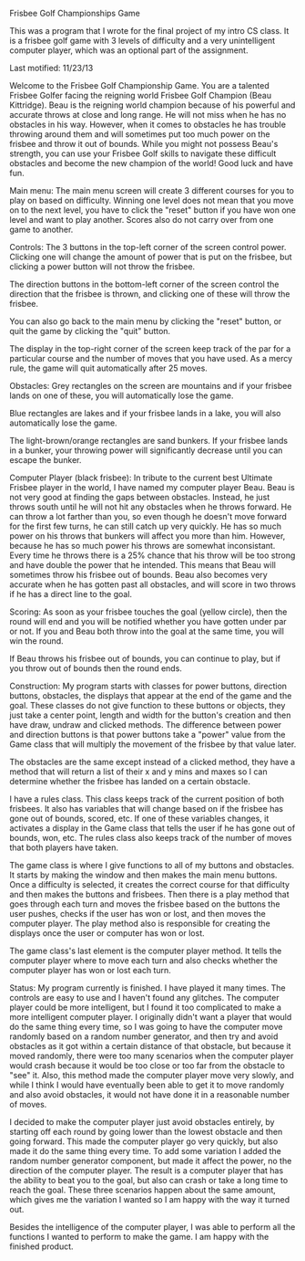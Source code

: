 Frisbee Golf Championships Game

This was a program that I wrote for the final project of my intro CS class. It is a frisbee golf game with 3 levels of difficulty and a very unintelligent computer player, which was an optional part of the assignment.

Last motified: 11/23/13

Welcome to the Frisbee Golf Championship Game. You are a talented Frisbee
Golfer facing the reigning world Frisbee Golf Champion (Beau Kittridge). Beau is the
reigning world champion because of his powerful and accurate throws at close and long range.
He will not miss when he has no obstacles in his way. However, when it comes to obstacles
he has trouble throwing around them and will sometimes put too much power on the frisbee and
throw it out of bounds. While you might not possess Beau's strength, you can use your
Frisbee Golf skills to navigate these difficult obstacles and become the new champion
of the world! Good luck and have fun.

Main menu:
The main menu screen will create 3 different courses for you to play on based on difficulty.
Winning one level does not mean that you move on to the next level, you have to click the
"reset" button if you have won one level and want to play another. Scores also do not carry
over from one game to another.

Controls:
The 3 buttons in the top-left corner of the screen control power. Clicking one will change
the amount of power that is put on the frisbee, but clicking a power button will not
throw the frisbee.

The direction buttons in the bottom-left corner of the screen control the direction that
the frisbee is thrown, and clicking one of these will throw the frisbee.

You can also go back to the main menu by clicking the "reset" button, or quit the game by
clicking the "quit" button.

The display in the top-right corner of the screen keep track of the par for a particular
course and the number of moves that you have used. As a mercy rule, the game will quit
automatically after 25 moves.

Obstacles:
Grey rectangles on the screen are mountains and if your frisbee lands on one of these, you
will automatically lose the game.

Blue rectangles are lakes and if your frisbee lands in a lake, you will also automatically
lose the game.

The light-brown/orange rectangles are sand bunkers. If your frisbee lands in a bunker, your
throwing power will significantly decrease until you can escape the bunker.

Computer Player (black frisbee):
In tribute to the current best Ultimate Frisbee player in the world, I have named my
computer player Beau. Beau is not very good at finding the gaps between
obstacles. Instead, he just throws south until he will not hit any obstacles when he throws
forward. He can throw a lot farther than you, so even though he doesn't move forward for
the first few turns, he can still catch up very quickly. He has so much power on his throws
that bunkers will affect you more than him. However, because he has so much power his throws
are somewhat inconsistant. Every time he throws there is a 25% chance that his throw will
be too strong and have double the power that he intended. This means that Beau will
sometimes throw his frisbee out of bounds. Beau also becomes very accurate when he has
gotten past all obstacles, and will score in two throws if he has a direct line to the goal.

Scoring:
As soon as your frisbee touches the goal (yellow circle), then the round will end and you
will be notified whether you have gotten under par or not. If you and Beau both throw into
the goal at the same time, you will win the round.

If Beau throws his frisbee out of bounds, you can continue to play, but if you throw out
of bounds then the round ends.

Construction:
My program starts with classes for power buttons, direction buttons, obstacles, the
displays that appear at the end of the game and the goal. These classes do not give function
to these buttons or objects, they just take a center point, length and width
for the button's creation and then have draw, undraw and clicked methods.
The difference between power and direction buttons is that power buttons take a "power"
value from the Game class that will multiply the movement of the frisbee by that value later.

The obstacles are the same except instead of a clicked method, they have a method that will
return a list of their x and y mins and maxes so I can determine whether the frisbee
has landed on a certain obstacle.

I have a rules class. This class keeps track of the current position of both frisbees. It
also has variables that will change based on if the frisbee has gone out of bounds, scored,
etc. If one of these variables changes, it activates a display in the Game class that tells
the user if he has gone out of bounds, won, etc. The rules class also keeps track of the
number of moves that both players have taken. 

The game class is where I give functions to all of my buttons and obstacles. It starts by
making the window and then makes the main menu buttons. Once a difficulty is selected, it
creates the correct course for that difficulty and then makes the buttons and frisbees.
Then there is a play method that goes through each turn and moves the frisbee based on the
buttons the user pushes, checks if the user has won or lost, and then moves the computer
player. The play method also is responsible for creating the displays once the user or
computer has won or lost.

The game class's last element is the computer player method. It tells the computer player
where to move each turn and also checks whether the computer player has won or lost each
turn.

Status:
My program currently is finished. I have played it many times. The controls are easy to
use and I haven't found any glitches. The computer player could be more intelligent, but I
found it too complicated to make a more intelligent computer player. I originally didn't want
a player that would do the same thing every time, so I was going to have the computer move
randomly based on a random number generator, and then try and avoid obstacles as it got
within a certain distance of that obstacle, but because it moved randomly, there were too
many scenarios when the computer player would crash because it would be too close or too
far from the obstacle to "see" it. Also, this method made the computer player move very
slowly, and while I think I would have eventually been able to get it to move randomly
and also avoid obstacles, it would not have done it in a reasonable number of moves.

I decided to make the computer player just avoid obstacles entirely, by starting off each
round by going lower than the lowest obstacle and then going forward. This made the computer
player go very quickly, but also made it do the same thing every time. To add some variation
I added the random number generator component, but made it affect the power, no the direction
of the computer player. The result is a computer player that has the ability to beat you
to the goal, but also can crash or take a long time to reach the goal. These three
scenarios happen about the same amount, which gives me the variation I wanted so I am
happy with the way it turned out.

Besides the intelligence of the computer player, I was able to perform all the functions I
wanted to perform to make the game. I am happy with the finished product.
